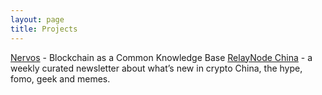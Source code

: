 ```yaml
---
layout: page
title: Projects
---
```


[Nervos](https://www.nervos.org/) - Blockchain as a Common Knowledge Base
[RelayNode China](https://chinarelaynode.substack.com/) - a weekly curated newsletter about what’s new in crypto China, the hype, fomo, geek and memes.
